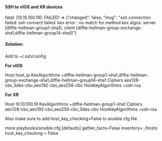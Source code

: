 #### SSH to vIOS and XR devices

fatal: [10.10.100.19]: FAILED! => {"changed": false, "msg": "ssh connection failed: ssh connect failed: kex error : no match for method kex algos: server [diffie-hellman-group1-sha1], client [diffie-hellman-group-exchange-sha1,diffie-hellman-group14-sha1]"}

##### Solution:

Add to ~/.ssh/config

<strong>For vIOS</strong>

Host host_ip
  KexAlgorithms +diffie-hellman-group1-sha1,diffie-hellman-group-exchange-sha1,diffie-hellman-group14-sha1
  Ciphers aes128-cbc,3des-cbc,aes192-cbc,aes256-cbc
  HostkeyAlgorithms +ssh-rsa

<strong>For XR</strong>

Host 10.10.100.19
  KexAlgorithms +diffie-hellman-group1-sha1
  Ciphers aes128-cbc,aes192-cbc,aes256-cbc,3des-cbc
  HostkeyAlgorithms +ssh-rsa

Also make sure to add host_key_checking=False to ansible.cfg file

more playbooks/ansible.cfg 
[defaults]
gather_facts=False
inventory=../hosts
host_key_checking = False
